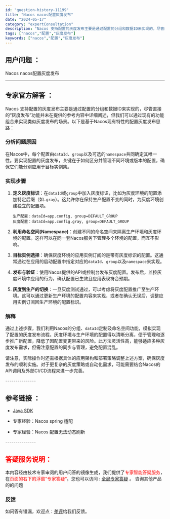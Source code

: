```yaml
---
id: "question-history-11199"
title: "Nacos nacos配置灰度发布"
date: "2024-05-17"
category: "expertConsultation"
description: "Nacos 支持配置的灰度发布主要是通过配置的分组和数据ID来实现的，尽管直接的“灰度发布”功能并未在提供的参考内容中详细阐述，但我们可以通过现有的功能组合来实现类似灰度发布的场景。以下是基于Nacos现有特性的配置灰度发布思路：### 分析问题原因在Nacos中，每个配置由`dataId`、`gr"
tags: ["nacos","配置","灰度发布"]
keywords: ["nacos","配置","灰度发布"]
---
```


## 用户问题 ： 
 Nacos nacos配置灰度发布  

---------------
## 专家官方解答 ：

Nacos 支持配置的灰度发布主要是通过配置的分组和数据ID来实现的，尽管直接的“灰度发布”功能并未在提供的参考内容中详细阐述，但我们可以通过现有的功能组合来实现类似灰度发布的场景。以下是基于Nacos现有特性的配置灰度发布思路：

### 分析问题原因
在Nacos中，每个配置由`dataId`、`group`以及可选的`namespace`共同确定其唯一性。要实现配置的灰度发布，关键在于如何区分并管理不同环境或版本的配置，确保它们能分别应用于目标实例集。

### 实现步骤
1. **定义灰度标识**：在`dataId`或`group`中加入灰度标识，比如为灰度环境的配置添加特定后缀（如`.gray`）。这允许你在保持生产配置不变的同时，为灰度环境创建独立的配置项。
   
   ```plaintext
   生产配置：dataId=app.config, group=DEFAULT_GROUP
   灰度配置：dataId=app.config.gray, group=DEFAULT_GROUP
   ```

2. **利用命名空间(Namespace)**：创建不同的命名空间来隔离生产环境和灰度环境的配置。这样可以在同一套Nacos服务下管理多个环境的配置，而互不影响。
   
3. **目标实例选择**：确保灰度环境的应用实例订阅的是带有灰度标识的配置。这通常通过在应用的启动配置中指定对应的`dataId`、`group`以及`namespace`来实现。

4. **发布与验证**：使用Nacos提供的API或控制台发布灰度配置。发布后，监控灰度环境中应用的行为，确认配置已生效且应用表现符合预期。

5. **灰度到生产的切换**：一旦灰度测试通过，可以考虑将灰度配置推广至生产环境。这可以通过更新生产环境的配置内容来实现，或者在确认无误后，调整应用实例订阅回生产环境的配置标识。

### 解释
通过上述步骤，我们利用Nacos的分组、`dataId`定制及命名空间功能，模拟实现了配置的灰度发布流程。灰度环境与生产环境的配置得以清晰分离，便于管理和逐步推广新配置，降低了因配置变更带来的风险。此方法灵活性高，能够适应多种灰度发布需求，但需注意配置的同步与管理，避免配置混乱。

请注意，实际操作时还需根据具体的应用架构和部署策略调整上述方案，确保灰度发布的顺利实施。对于更复杂的灰度策略或自动化需求，可能需要结合Nacos的API调用及外部CI/CD流程来进一步完善。


<font color="#949494">---------------</font> 


## 参考链接 ：

* [Java SDK](https://nacos.io/docs/latest/guide/user/sdk)
 
 * 专家经验：Nacos spring 适配 
 
 * 专家经验：Nacos 配置无法动态刷新 


 <font color="#949494">---------------</font> 
 


## <font color="#FF0000">答疑服务说明：</font> 

本内容经由技术专家审阅的用户问答的镜像生成，我们提供了<font color="#FF0000">专家智能答疑服务</font>，在<font color="#FF0000">页面的右下的浮窗”专家答疑“</font>。您也可以访问 : [全局专家答疑](https://answer.opensource.alibaba.com/docs/intro) 。 咨询其他产品的的问题

### 反馈
如问答有错漏，欢迎点：[差评](https://ai.nacos.io/user/feedbackByEnhancerGradePOJOID?enhancerGradePOJOId=13738)给我们反馈。
